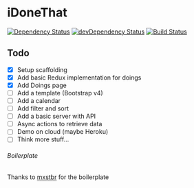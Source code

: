 # iDoneThat

[![Dependency Status][dep-status-img]][dep-status-link] [![devDependency Status][dev-dep-status-img]][dev-dep-status-link] [![Build Status][ci-img]][ci]

[dep-status-img]: https://david-dm.org/ciccia/i-done-that.svg
[dep-status-link]: https://david-dm.org/ciccia/i-done-that
[dev-dep-status-img]: https://david-dm.org/ciccia/i-done-that/dev-status.svg
[dev-dep-status-link]: https://david-dm.org/ciccia/i-done-that#info=devDependencies
[ci-img]: https://travis-ci.org/ciccia/i-done-that.svg?branch=master
[ci]: https://travis-ci.org/ciccia/i-done-that

## Todo
- [x] Setup scaffolding
- [x] Add basic Redux implementation for doings
- [x] Add Doings page
- [ ] Add a template (Bootstrap v4)
- [ ] Add a calendar
- [ ] Add filter and sort
- [ ] Add a basic server with API
- [ ] Async actions to retrieve data
- [ ] Demo on cloud (maybe Heroku)
- [ ] Think more stuff...

###### Boilerplate

Thanks to [mxstbr](https://github.com/mxstbr/react-boilerplate) for the boilerplate
